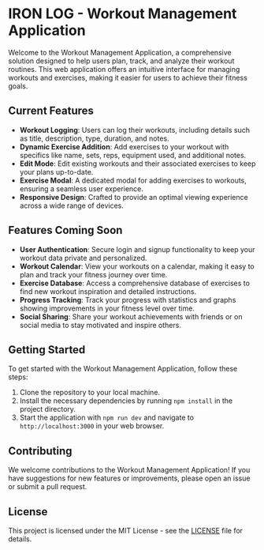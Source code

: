 # IRON LOG - Workout Management Application

Welcome to the Workout Management Application, a comprehensive solution designed to help users plan, track, and analyze their workout routines. This web application offers an intuitive interface for managing workouts and exercises, making it easier for users to achieve their fitness goals.

## Current Features

- **Workout Logging**: Users can log their workouts, including details such as title, description, type, duration, and notes.
- **Dynamic Exercise Addition**: Add exercises to your workout with specifics like name, sets, reps, equipment used, and additional notes.
- **Edit Mode**: Edit existing workouts and their associated exercises to keep your plans up-to-date.
- **Exercise Modal**: A dedicated modal for adding exercises to workouts, ensuring a seamless user experience.
- **Responsive Design**: Crafted to provide an optimal viewing experience across a wide range of devices.

## Features Coming Soon

- **User Authentication**: Secure login and signup functionality to keep your workout data private and personalized.
- **Workout Calendar**: View your workouts on a calendar, making it easy to plan and track your fitness journey over time.
- **Exercise Database**: Access a comprehensive database of exercises to find new workout inspiration and detailed instructions.
- **Progress Tracking**: Track your progress with statistics and graphs showing improvements in your fitness level over time.
- **Social Sharing**: Share your workout achievements with friends or on social media to stay motivated and inspire others.

## Getting Started

To get started with the Workout Management Application, follow these steps:

1. Clone the repository to your local machine.
2. Install the necessary dependencies by running `npm install` in the project directory.
3. Start the application with `npm run dev` and navigate to `http://localhost:3000` in your web browser.

## Contributing

We welcome contributions to the Workout Management Application! If you have suggestions for new features or improvements, please open an issue or submit a pull request.

## License

This project is licensed under the MIT License - see the [LICENSE](LICENSE) file for details.
